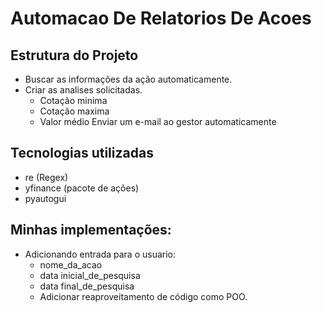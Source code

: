 # Automacao De Relatorios De Acoes

## Estrutura do Projeto

- Buscar as informações da ação automaticamente.
- Criar as analises solicitadas.
    - Cotação minima
    - Cotação maxima
    - Valor médio
Enviar um e-mail ao gestor automaticamente

## Tecnologias utilizadas

- re (Regex)
- yfinance (pacote de ações)
- pyautogui

## Minhas implementações:

 - Adicionando entrada para o usuario:
    - nome_da_acao
    - data inicial_de_pesquisa
    - data final_de_pesquisa
    - Adicionar reaproveitamento de código como POO.
